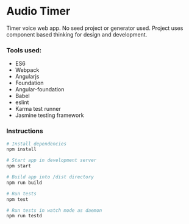 # Audio Timer
Timer voice web app. No seed project or generator used. Project uses component based thinking for design and development.

### Tools used:
* ES6
* Webpack
* Angularjs
* Foundation
* Angular-foundation
* Babel
* eslint
* Karma test runner
* Jasmine testing framework

### Instructions
```bash
# Install dependencies
npm install

# Start app in development server
npm start

# Build app into /dist directory
npm run build

# Run tests
npm test

# Run tests in watch mode as daemon
npm run testd
```
